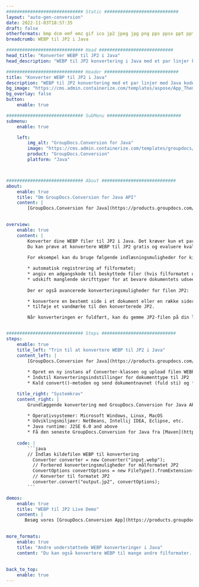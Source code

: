 ```yaml
---
############################# Static ############################
layout: "auto-gen-conversion"
date: 2022-11-03T18:57:35
draft: false
otherformats: bmp dcm emf emz gif ico jp2 jpeg jpg png pps ppsx ppt pptx psb psd svg svgz tga tif tiff webp wmf wmz
breadcrumb: WEBP til JP2 i Java

############################# Head ############################
head_title: "Konverter WEBP til JP2 i Java"
head_description: "WEBP til JP2 konvertering i Java med et par linjer kode. Konverter over 160 filformater ved hjælp af GroupDocs dokumentkonverterings-API for Java"

############################# Header ############################
title: "Konverter WEBP til JP2 i Java"
description: "WEBP til JP2 konvertering med et par linjer med Java kode"
bg_image: "https://cms.admin.containerize.com/templates/aspose/App_Themes/V3/images/bg/header1.png"
bg_overlay: false
button:
    enable: true

############################# SubMenu ############################
submenu:
    enable: true

    left:
        img_alt: "GroupDocs.Conversion for Java"
        image: "https://cms.admin.containerize.com/templates/groupdocs/images/product-logos/90x90-noborder/groupdocs-conversion-java.png"
        product: "GroupDocs.Conversion"
        platform: "Java"



############################# About ############################
about:
    enable: true
    title: "Om GroupDocs.Conversion for Java API"
    content: |
        [GroupDocs.Conversion for Java](https://products.groupdocs.com/conversion/java/) er en avanceret filformatkonverterings-API til konvertering mellem populære billed- og dokumentformater såsom Microsoft Office, OpenDocument, PDF, HTML, e-mail, CAD. og meget mere med blot et par linjer kode. Den native API registrerer automatisk formaterne af de originale dokumenter og tilbyder mange muligheder for at tilpasse de konverterede dokumenter. Sammen med funktionen til at udtrække information fra et dokument, understøtter den også caching af konverteringsresultaterne til den lokale disk som standard. Enhver form for cachelagring kan dog understøttes ved at implementere de passende grænseflader - Amazon S3, Dropbox, Google Drive, Windows Azure, Reddis eller andre.
    

overview:
    enable: true
    content: |
        Konverter dine WEBP filer til JP2 i Java. Det kræver kun et par linjer med Java kode på enhver platform efter eget valg, såsom Windows, Linux, macOS.
        Du kan prøve at konvertere WEBP til JP2 gratis og evaluere kvaliteten af ​​konverteringsresultaterne. Sammen med simple filkonverteringsscripts kan du prøve mere sofistikerede muligheder for at indlæse WEBP-kildefilen og gemme JP2-outputtet. 
        
        For eksempel kan du bruge følgende indlæsningsmuligheder for kilden WEBP:

        * automatisk registrering af filformatet;
        * angiv en adgangskode til beskyttede filer (hvis filformatet understøtter det);
        * udskift manglende skrifttyper for at bevare dokumentets udseende.
        
        Der er også avancerede konverteringsmuligheder for filen JP2:

        * konvertere en bestemt side i et dokument eller en række sider;
        * tilføje et vandmærke til den konverterede JP2.

        Når konverteringen er fuldført, kan du gemme JP2-filen på din lokale filsti eller på et tredjepartslager såsom FTP, Amazon S3, Google Drive, Dropbox osv. Bemærk venligst - for at konvertere WEBP til JP2, behøver du ikke installere yderligere software, såsom MS Office, Open Office, Adobe Acrobat Reader osv.


############################# Steps ############################
steps:
    enable: true
    title_left: "Trin til at konvertere WEBP til JP2 i Java"
    content_left: |
        [GroupDocs.Conversion for Java](https://products.groupdocs.com/conversion/java/) giver udviklere mulighed for nemt at konvertere WEBP fil til JP2 med et par linjer kode.
        
        * Opret en ny instans af Converter-klassen og upload filen WEBP med den fulde sti
        * Indstil Konverteringsindstillinger for dokumenttype til JP2
        * Kald convert()-metoden og send dokumentnavnet (fuld sti) og formatet (JP2) som en parameter

    title_right: "Systemkrav"
    content_right: |
        Grundlæggende konvertering med GroupDocs.Conversion for Java API kan udføres med blot et par linjer kode. Vores API'er understøttes på alle større platforme og operativsystemer. Før du udfører koden nedenfor, skal du sørge for, at du har følgende forudsætninger installeret på dit system.

        * Operativsystemer: Microsoft Windows, Linux, MacOS
        * Udviklingsmiljøer: NetBeans, Intellij IDEA, Eclipse, etc.
        * Java runtime: J2SE 6.0 and above
        * Få den seneste GroupDocs.Conversion for Java fra [Maven](https://repository.groupdocs.com/webapp/#/artifacts/browse/tree/General/repo/com/groupdocs/groupdocs-conversion)
         
    code: |
        ```java    
        // Indlæs kildefilen WEBP til konvertering
          Converter converter = new Converter("input.webp");
          // Forbered konverteringsmuligheder for målformatet JP2
          ConvertOptions convertOptions = new FileType().fromExtension("jp2").getConvertOptions();
          // Konverter til formatet JP2
          converter.convert("output.jp2", convertOptions);
        ```

demos:
    enable: true
    title: "WEBP til JP2 Live Demo"
    content: |
       Besøg vores [GroupDocs.Conversion App](https://products.groupdocs.app/conversion/family) websted, og prøv WEBP til JP2 konvertering nu. Den gratis demo har følgende fordele
          

more_formats:
    enable: true
    title: "Andre understøttede WEBP konverteringer i Java"
    content: "Du kan også konvertere WEBP til mange andre filformater. Se venligst listen nedenfor."
       
       
back_to_top:
    enable: true
---
```

